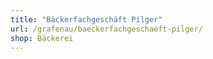 ```yaml
---
title: "Bäckerfachgeschäft Pilger"
url: /grafenau/baeckerfachgeschaeft-pilger/
shop: Bäckerei
---
```

